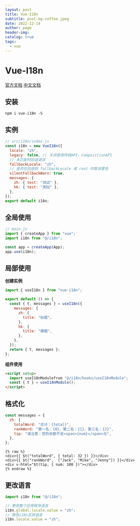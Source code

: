 ```yaml
---
layout: post
title: Vue-I18n
subtitle: post-bg-coffee.jpeg
date: 2022-12-14
author: page
header-img:
catalog: true
tags:
  - vue
---
```


# Vue-I18n

[官方文档](https://vue-i18n.intlify.dev/) [中文文档](https://kazupon.github.io/vue-i18n/zh/)

## 安装

```
npm i vue-i18n -S
```

## 实例

```js
// src/i18n/index.js
const i18n = new VueI18n({
  locale: "zh",
  legacy: false, // 关闭使用传统API，CompositionAPI
  // 未匹配时回退语言
  fallbackLocale: "zh",
  // 是否在回退到 fallbackLocale 或 root 时取消警告
  silentFallbackWarn: true,
  messages: {
    zh: { test: "测试" },
    hk: { test: "測試" },
  },
});
export default i18n;
```

## 全局使用

```js
// main.js
import { createApp } from "vue";
import i18n from "@/i18n";

const app = createApp(App);
app.use(i18n);
```

## 局部使用

**创建实例**

```js
import { useI18n } from "vue-i18n";

export default () => {
  const { t, messages } = useI18n({
    messages: {
      zh: {
        title: "标题",
      },
      hk: {
        title: "標題",
      },
    },
  });
  return { t, messages };
};
```

**组件使用**

```html
<script setup>
  import useI18nModulefrom "@/i18n/hooks/useI18nModule";
  const { t } = useI18nModule();
</script>
```

## 格式化

```js
const messages = {
  zh: {
    totalWord: "总计：{total}",
    rankWord: "第一名：{0}，第二名：{1}，第三名：{2}",
    tip: "请注意：您的余额不足<span>{num}</span>元",
  },
};
```

```vue
{% raw %}
<div>{{ $t("totalWord", { total: 32 }) }}</div>
<div>{{ $t("rankWord",  ["Jack", "Mike", "Jenny"]) }}</div>
<div v-html="$t(tip, { num: 100 })"></div>
{% endraw %}
```

## 更改语言

```js
import i18n from "@/i18n";

// 更改整个应用程序语言
i18n.global.locale.value = "zh";
// 更改i18n实例语言
i18n.locale.value = "zh";
```
